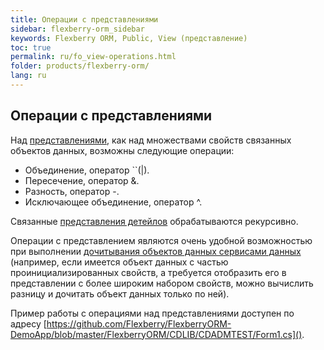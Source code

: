 ```yaml
---
title: Операции с представлениями
sidebar: flexberry-orm_sidebar
keywords: Flexberry ORM, Public, View (представление)
toc: true
permalink: ru/fo_view-operations.html
folder: products/flexberry-orm/
lang: ru
---
```


## Операции с представлениями

Над [представлениями](fd_view-definition.html), как над множествами свойств связанных объектов данных, возможны следующие операции:

*	Объединение, оператор ``(|).
*	Пересечение, оператор &.
*	Разность, оператор -.
*	Исключающее объединение, оператор ^.

Связанные [представления детейлов](fd_view-definition.html) обрабатываются рекурсивно.

Операции с представлением являются очень удобной возможностью при выполнении [дочитывания объектов данных сервисами данных](fo_additional-loading-data-object) (например, если имеется объект данных с частью проинициализированных свойств, а требуется отобразить его в представлении с более широким набором свойств, можно вычислить разницу и дочитать объект данных только по ней).

Пример работы с операциями над представлениями доступен по адресу [https://github.com/Flexberry/FlexberryORM-DemoApp/blob/master/FlexberryORM/CDLIB/CDADMTEST/Form1.cs]().
